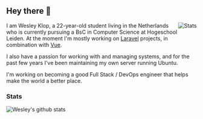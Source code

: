 ## Hey there 👋

<img align="right" src="https://github-readme-stats.vercel.app/api/top-langs/?username=WesleyKlop&theme=dracula" alt="Stats" />

I am Wesley Klop, a 22-year-old student living in the Netherlands who is currently pursuing a BsC in Computer Science at Hogeschool Leiden.
At the moment I'm mostly working on [Laravel] projects, in combination with [Vue].

I also have a passion for working with and managing systems, and for the past few years I've been maintaining my own server running Ubuntu.

I'm working on becoming a good Full Stack / DevOps engineer that helps make the world a better place.


### Stats

![Wesley's github stats](https://github-readme-stats.vercel.app/api?username=WesleyKlop&show_icons=true&count_private=true&theme=dracula)

[laravel]: https://laravel.com
[vue]: https://vuejs.org
